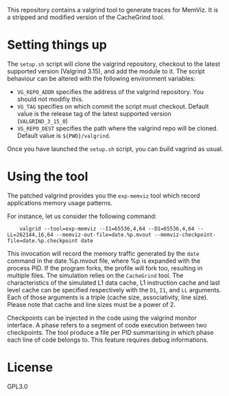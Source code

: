 This repository contains a valgrind tool to generate traces for MemViz.
It is a stripped and modified version of the CacheGrind tool.

# Setting things up 

The `setup.sh` script will clone the valgrind repository, checkout to the latest supported version (Valgrind 3.15), and add the module to it.
The script behaviour can be altered with the following environment variables:
* `VG_REPO_ADDR` specifies the address of the valgrind repository. You should not modifiy this. 
* `VG_TAG` specifies on which commit the script must checkout. Default value is the release tag of the latest supported version (`VALGRIND_3_15_0`)
* `VG_REPO_DEST` specifies the path where the valgrind repo will be cloned. Default value is `${PWD}/valgrind`.

Once you have launched the `setup.sh` script, you can build vagrind as usual.

# Using the tool

The patched valgrind provides you the `exp-memviz` tool which record applications memory usage patterns.

For instance, let us consider the following command:

```shell
    valgrid --tool=exp-memviz --I1=65536,4,64 --D1=65536,4,64 --LL=262144,16,64 --memviz-out-file=date.%p.mvout --memviz-checkpoint-file=date.%p.checkpoint date
```

This invocation will record the memory traffic generated by the `date` command in the date.%p.mvout file, where %p is expanded with the process PID.
If the program forks, the profile will fork too, resulting in multiple files.
The simulation relies on the `CacheGrind` tool.
The characteristics of the simulated L1 data cache, L1 instruction cache and last level cache can be specified respectively with the `D1`, `I1`, and `LL` arguments.
Each of those arguments is a triple (cache size, associativity, line size). 
Please note that cache and line sizes must be a power of 2.

Checkpoints can be injected in the code using the valgrind monitor interface. A phase refers to a segment of code execution between two checkpoints. 
The tool produce a file per PID summarising in which phase each line of code belongs to.
This feature requires debug informations.

# License

GPL3.0
